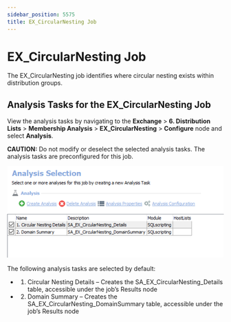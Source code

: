 ```yaml
---
sidebar_position: 5575
title: EX_CircularNesting Job
---
```


# EX\_CircularNesting Job

The EX\_CircularNesting job identifies where circular nesting exists within distribution groups.

## Analysis Tasks for the EX\_CircularNesting Job

View the analysis tasks by navigating to the **Exchange** > **6. Distribution Lists** > **Membership Analysis** > **EX\_CircularNesting** > **Configure** node and select **Analysis**.

**CAUTION:** Do not modify or deselect the selected analysis tasks. The analysis tasks are preconfigured for this job.

![Analysis Tasks for the EX_CircularNesting Job](../../../../../../../../static/images/AccessAnalyzer_12.0/Content/Resources/Images/EnterpriseAuditor/Solutions/Exchange/DistributionLists/CircularNestingAnalysis.png "Analysis Tasks for the EX_CircularNesting Job")

The following analysis tasks are selected by default:

* 1. Circular Nesting Details – Creates the SA\_EX\_CircularNesting\_Details table, accessible under the job’s Results node
* 2. Domain Summary – Creates the SA\_EX\_CircularNesting\_DomainSummary table, accessible under the job’s Results node